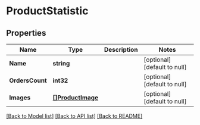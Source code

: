 # ProductStatistic

## Properties
Name | Type | Description | Notes
------------ | ------------- | ------------- | -------------
**Name** | **string** |  | [optional] [default to null]
**OrdersCount** | **int32** |  | [optional] [default to null]
**Images** | [**[]ProductImage**](ProductImage.md) |  | [optional] [default to null]

[[Back to Model list]](../README.md#documentation-for-models) [[Back to API list]](../README.md#documentation-for-api-endpoints) [[Back to README]](../README.md)


